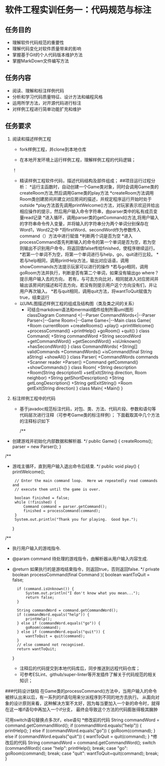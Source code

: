 # 软件工程实训任务一：代码规范与标注

## 任务目的
* 理解软件代码规范的重要性
* 理解代码变化对软件质量带来的影响
* 掌握基于Git的个人代码版本维护方法
* 掌握MarkDown文件编写方法

## 任务内容
* 阅读、理解和标注样例代码
* 分析和学习代码质量特征、设计方法和编程风格
* 运用所学方法，对开源代码进行标注
* 对样例工程进行简单功能扩充和维护

## 任务要求
1. 阅读和描述样例工程
    * fork样例工程，并clone到本地仓库
      
    * 在本地开发环境上运行样例工程，理解样例工程的代码逻辑；
      
    ！[](picture/1.PNG)
    * 精读样例工程软件代码，描述代码结构及部件组成；
      ##项目运行过程分析：
      *运行主函数时，自动创建一个Game类对象，同时会调用Game类的createRoom方法,然后调用Game类的play方法
      *createRoom方法调用Room类创建房间并建立对应房间的描述，并规定程序运行开始时处于outside
      *play方法首先调用printWelcome()方法，对玩家表示欢迎并给出相应操作的提示，然后用户输入命令字符串，由parser类中的私有成员变量read记录
      *进入循环，调用parser类的getCommand()方法,将用户输入的字符串命令传入变量，并将输入的字符串分为两个单词分别保存在Word1，Word2之中
      *将firstWord、secondWord作为参数传入command（）方法中进行赋值
      *判断两个词是否为空
      *进入processCommand首先判断输入的命令的第一个单词是否为空，若为空则输出不识别用户命令，将返回值false传给finished，使程序继续运行。
      *若第一个单词不为空，将第一个单词进行与help，go，quit进行比较。
      *若与help相同，调用printHelp方法，输出对应话语，调用showCommands方法提示玩家可以进行的操作
      *若与go相同，调用goRoom方法并执行，判断是否有第二个单词，如果没有输出go where？提示用户输入去的方向，
       若有，与可去方向比对，相同就进入对应房间并输出该房间的描述和可去方向，若没有则提示用户这个方向没有们，并让用户再次输入。
      *若与quit相同，调用quit方法，将wantToQuit赋值为true，结束运行
    * 以UML图描述样例工程的组成及结构图（类及类之间的关系）
        * 可结合markdown语法和mermaid插件绘制所需uml图形
          classDiagram
          Command <|--Parser
          CommandWords<|--Parser
          Parser<|--Game
          Room<|--Game
          Game<|--Main
          class Game{
          +Room currentRoom
          +createRooms()
          +play()
          +printWelcome()
          +processCommand()
          +printHelp()
          +goRoom()
          +quit()
          }
          class Command{
          +String commandWord
          +String secondWord
          +getCommandWord()
          +getSecondWord()
          +isUnknown()
          +hasSecondWord()
          }
          class CommandWords{
          +String[] validCommands
          +CommandWords()
          +isCommand(final String aString)
          +showAll()
          }
          class Parser{
          +CommandWords commands
          +Scanner reader
          +Parser()
          +Command getCommand()
          +showCommands()
          }
          class Room{
          +String description
          +Room(String description1)
          +setExit(String direction, Room neighbor)
          +String getShortDescription()
          +String getLongDescription()
          +String getExitString()
          +Room getExit(String direction)
          }
          class Main{
          +Main()
          } 
         
2. 标注样例工程中的代码
    * 基于javadoc规范标注代码，对包、类、方法、代码片段、参数和语句等代码层次进行注释（可参考Game类的标注样例）；
      下面截取其中几个方法的注释标识如下
      
      /**
* 创建游戏并初始化内部数据和解析器.
  */
  public Game() {
  createRooms();
  parser = new Parser();
  }

/**
*  游戏主循环，直到用户输入退出命令后结束.
*/
public void play() {
printWelcome();

        // Enter the main command loop.  Here we repeatedly read commands and
        // execute them until the game is over.

        boolean finished = false;
        while (!finished) {
            Command command = parser.getCommand();
            finished = processCommand(command);
        }
        System.out.println("Thank you for playing.  Good bye.");
    }

/**
* 执行用户输入的游戏指令.
* @param command 待处理的游戏指令，由解析器从用户输入内容生成.
* @return 如果执行的是游戏结束指令，则返回true，否则返回false.
*/
private boolean processCommand(final Command ){
boolean wantToQuit = false;

        if (command.isUnknown()) {
            System.out.println("I don't know what you mean...");
            return false;
        }

        String commandWord = command.getCommandWord();
        if (commandWord.equals("help")) {
            printHelp();
        } else if (commandWord.equals("go")) {
            goRoom(command);
        } else if (commandWord.equals("quit")) {
            wantToQuit = quit(command);
        }
        // else command not recognised.
        return wantToQuit;
    }

    * 注释后的代码提交到本地代码库后，同步推送到远程代码仓库；
    * 可参考ESLint、github/super-linter等开发插件了解关于代码规范的相关知识；

###代码设计缺陷
在Game类的processCommand()方法中，当用户输入的命令被辨认出来以后，有一系列的if语句用来分派程序到不同的地方去执行。
从面向对象的设计原则来看，这种解决方案不太好，因为每当要加入一个新的命令时，就得在这一堆if语句中再加入一个if分支，
最终会导致这个方法的代码膨胀得极其臃肿

可用switch语句替换点多次if，else语句
*修改前的代码
String commandWord = command.getCommandWord();
if (commandWord.equals("help")) {
printHelp();
} else if (commandWord.equals("go")) {
goRoom(command);
} else if (commandWord.equals("quit")) {
wantToQuit = quit(command);
}
*修改后的代码
String commandWord = command.getCommandWord();
switch (commandWord){
case "help":
  printHelp();
   break;
case "go":
  goRoom(command);
      break;
case "quit":
  wantToQuit=quit(command);
         break;
}


